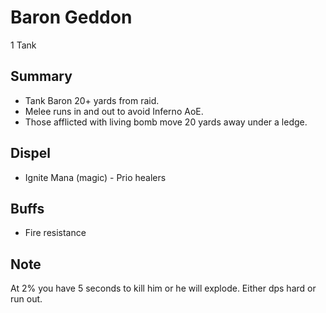 # Baron Geddon

1 Tank

## Summary
* Tank Baron 20+ yards from raid.
* Melee runs in and out to avoid Inferno AoE.
* Those afflicted with living bomb move 20 yards away under a ledge.

## Dispel
* Ignite Mana (magic) - Prio healers

## Buffs
* Fire resistance

## Note
At 2% you have 5 seconds to kill him or he will explode. Either dps hard or run out.